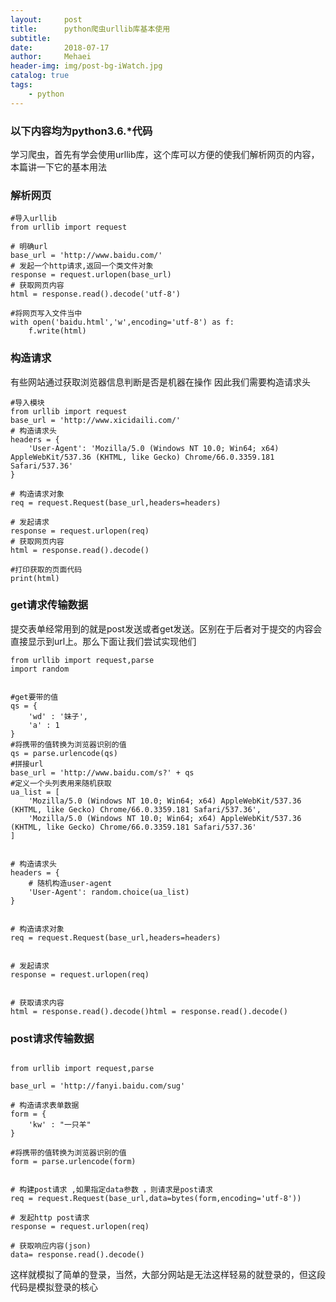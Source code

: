 ```yaml
---
layout:     post
title:      python爬虫urllib库基本使用
subtitle:   
date:       2018-07-17
author:     Mehaei
header-img: img/post-bg-iWatch.jpg
catalog: true
tags:
    - python
---
```

### 以下内容均为python3.6.*代码

学习爬虫，首先有学会使用urllib库，这个库可以方便的使我们解析网页的内容，本篇讲一下它的基本用法

### <a name="t1"></a>解析网页

```
#导入urllib
from urllib import request
 
# 明确url
base_url = 'http://www.baidu.com/'
# 发起一个http请求,返回一个类文件对象
response = request.urlopen(base_url)
# 获取网页内容
html = response.read().decode('utf-8')
 
#将网页写入文件当中
with open('baidu.html','w',encoding='utf-8') as f:
    f.write(html)
```

### 构造请求

有些网站通过获取浏览器信息判断是否是机器在操作 因此我们需要构造请求头

```
#导入模块
from urllib import request
base_url = 'http://www.xicidaili.com/'
# 构造请求头
headers = {
    'User-Agent': 'Mozilla/5.0 (Windows NT 10.0; Win64; x64) AppleWebKit/537.36 (KHTML, like Gecko) Chrome/66.0.3359.181 Safari/537.36'
}
 
# 构造请求对象
req = request.Request(base_url,headers=headers)
 
# 发起请求
response = request.urlopen(req)
# 获取网页内容
html = response.read().decode()
 
#打印获取的页面代码
print(html)
```

### get请求传输数据

提交表单经常用到的就是post发送或者get发送。区别在于后者对于提交的内容会直接显示到url上。那么下面让我们尝试实现他们

```
from urllib import request,parse
import random
 
 
#get要带的值
qs = {
    'wd' : '妹子',
    'a' : 1
}
#将携带的值转换为浏览器识别的值
qs = parse.urlencode(qs)
#拼接url
base_url = 'http://www.baidu.com/s?' + qs
#定义一个头列表用来随机获取
ua_list = [
    'Mozilla/5.0 (Windows NT 10.0; Win64; x64) AppleWebKit/537.36 (KHTML, like Gecko) Chrome/66.0.3359.181 Safari/537.36',
    'Mozilla/5.0 (Windows NT 10.0; Win64; x64) AppleWebKit/537.36 (KHTML, like Gecko) Chrome/66.0.3359.181 Safari/537.36'
]
 
 
# 构造请求头
headers = {
    # 随机构造user-agent
    'User-Agent': random.choice(ua_list)
}
 
 
# 构造请求对象
req = request.Request(base_url,headers=headers)
 
 
# 发起请求
response = request.urlopen(req)
 
 
# 获取请求内容
html = response.read().decode()html = response.read().decode()
```

### post请求传输数据

```
 
from urllib import request,parse
            
base_url = 'http://fanyi.baidu.com/sug'
 
# 构造请求表单数据
form = {
    'kw' : "一只羊"
}
 
#将携带的值转换为浏览器识别的值    
form = parse.urlencode(form)
 
 
# 构建post请求 ,如果指定data参数 ，则请求是post请求
req = request.Request(base_url,data=bytes(form,encoding='utf-8'))
 
# 发起http post请求
response = request.urlopen(req)
 
# 获取响应内容(json)
data= response.read().decode()
```

这样就模拟了简单的登录，当然，大部分网站是无法这样轻易的就登录的，但这段代码是模拟登录的核心
